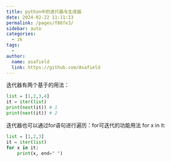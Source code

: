 ```yaml
---
title: python中的迭代器与生成器
date: 2024-02-22 11:11:13
permalink: /pages/f86fe3/
sidebar: auto
categories:
  - zk
tags:
  - 
author: 
  name: asafield
  link: https://github.com/Asafield
---
```

迭代器有两个基于的用法：
```python
list = [1,2,3,4]
it = iter(list)
print(next(it)) # 1
print(next(it)) # 2
```
迭代器也可以通过for语句进行遍历：for可迭代的功能用法 for x in it:
```python
list = [1,2,3]
it = iter(list)
for x in it:
	print(x, end=" ")
```